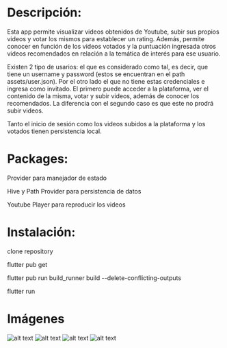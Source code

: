 # Descripción:
 
 Esta app permite visualizar videos obtenidos de Youtube, subir sus propios videos y votar los mismos para establecer un rating. 
 Además, permite conocer en función de los videos votados y la puntuación ingresada otros videos recomendados en relación a la temática de 
 interés para ese usuario.
 
 Existen 2 tipo de usarios: el que es considerado como tal, es decir, que tiene un username y password (estos se encuentran en el path assets/user.json). Por el otro lado el que no tiene estas credenciales e ingresa como invitado.
 El primero puede acceder a la plataforma, ver el contenido de la misma, votar  y subir videos, además de conocer los recomendados.
 La diferencia con el segundo caso es que este no prodrá subir videos.

Tanto el inicio de sesión como los videos subidos a la plataforma y los votados tienen persistencia local.

# Packages:
Provider para manejador de estado

Hive y Path Provider para persistencia de datos

Youtube Player para reproducir los videos



# Instalación:

clone repository

flutter pub get

flutter pub run build_runner build --delete-conflicting-outputs

flutter run 




# Imágenes

![alt text](https://github.com/luiscisneros356/ReproductorDeVideos/blob/main/imagenes_git/home.png)
![alt text](https://github.com/luiscisneros356/ReproductorDeVideos/blob/main/imagenes_git/recomended_video.png)
![alt text](https://github.com/luiscisneros356/ReproductorDeVideos/blob/main/imagenes_git/update_video.png)
![alt text]( https://github.com/luiscisneros356/ReproductorDeVideos/blob/main/imagenes_git/login.png)
